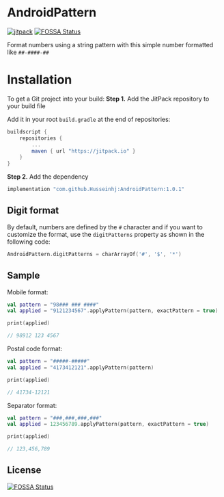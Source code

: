 # AndroidPattern
[![jitpack](https://jitpack.io/v/Husseinhj/AndroidPattern.svg)](https://jitpack.io/#Husseinhj/AndroidPattern)
[![FOSSA Status](https://app.fossa.com/api/projects/git%2Bgithub.com%2FHusseinhj%2FAndroidPattern.svg?type=shield)](https://app.fossa.com/projects/git%2Bgithub.com%2FHusseinhj%2FAndroidPattern?ref=badge_shield)

Format numbers using a string pattern with this simple number formatted like `##-####-##`

# Installation
To get a Git project into your build:
**Step 1.** Add the JitPack repository to your build file

Add it in your root `build.gradle` at the end of repositories:

```groovy
buildscript {
    repositories {
        ...
        maven { url "https://jitpack.io" }
    }
}
```

**Step 2.** Add the dependency

```groovy
implementation "com.github.Husseinhj:AndroidPattern:1.0.1"
```


## Digit format
By default, numbers are defined by the `#` character and if you want to customize the format, use the `digitPatterns` property as shown in the following code:
```kotlin
AndroidPattern.digitPatterns = charArrayOf('#', '$', '*')
```


## Sample

Mobile format:
```kotlin
val pattern = "98### ### ####"
val applied = "9121234567".applyPattern(pattern, exactPattern = true)

print(applied)

// 98912 123 4567
```


Postal code format:
```kotlin
val pattern = "#####-#####"
val applied = "4173412121".applyPattern(pattern)

print(applied)

// 41734-12121
```

Separator format:
```kotlin
val pattern = "###,###,###,###"
val applied = 123456789.applyPattern(pattern, exactPattern = true)

print(applied)

// 123,456,789
```


## License
[![FOSSA Status](https://app.fossa.com/api/projects/git%2Bgithub.com%2FHusseinhj%2FAndroidPattern.svg?type=large)](https://app.fossa.com/projects/git%2Bgithub.com%2FHusseinhj%2FAndroidPattern?ref=badge_large)
